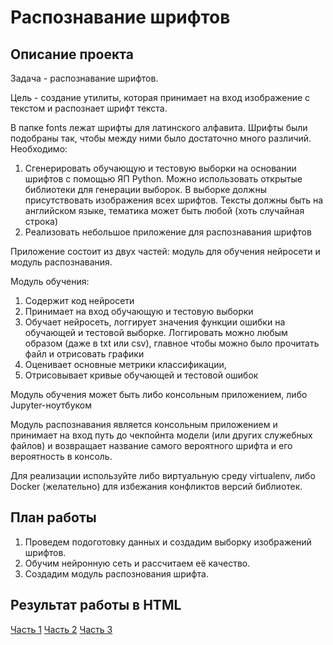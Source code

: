 # Распознавание шрифтов 

## Описание проекта

Задача - распознавание шрифтов.

Цель - создание утилиты, которая принимает на вход изображение с текстом и распознает шрифт текста.

В папке fonts лежат шрифты для латинского алфавита. Шрифты были подобраны так, чтобы между ними было достаточно много различий.
Необходимо:

1.  Сгенерировать обучающую и тестовую выборки на основании шрифтов с помощью ЯП Python. 
    Можно использовать открытые библиотеки для генерации выборок. 
    В выборке должны присутствовать изображения всех шрифтов.
    Тексты должны быть на английском языке, тематика может быть любой (хоть случайная строка)
2.  Реализовать небольшое приложение для распознавания шрифтов

Приложение состоит из двух частей: модуль для обучения нейросети и модуль распознавания.

Модуль обучения:
1.  Содержит код нейросети
2.  Принимает на вход обучающую и тестовую выборки
3.  Обучает нейросеть, логгирует значения функции ошибки на обучающей и тестовой выборке. Логгировать можно любым образом (даже в txt или csv), главное чтобы
    можно было прочитать файл и отрисовать графики
4.  Оценивает основные метрики классификации, 
5.  Отрисовывает кривые обучающей и тестовой ошибок

Модуль обучения может быть либо консольным приложением, либо Jupyter-ноутбуком

Модуль распознавания является консольным приложением и принимает на вход путь до чекпойнта модели 
(или других служебных файлов) и возвращает название самого вероятного шрифта и его вероятность в консоль.

Для реализации используйте либо виртуальную среду virtualenv, либо Docker (желательно) для избежания конфликтов версий библиотек.

## План работы

1. Проведем подоготовку данных и создадим выборку изображений шрифтов.
2. Обучим нейронную сеть и рассчитаем её качество.
3. Создадим модуль распознования шрифта.

## Результат работы в HTML

[Часть 1](https://raw.githack.com/albert-stepanyan/kvant_1/main/Kvant_1a.html?token=GHSAT0AAAAAACRICA5RBYUAGEBGPKXNNYZMZR7YOPQ)
[Часть 2](https://raw.githack.com/albert-stepanyan/kvant_1/main/Kvant_1b.html?token=GHSAT0AAAAAACQC37RBAABFDKPCLMEFJ6P6ZRORFYA)
[Часть 3](https://raw.githack.com/albert-stepanyan/kvant_1/main/Kvant_1c.html?token=GHSAT0AAAAAACQC37RAS2WL4U5VQPSMYKDMZRORDFA)
 
 

